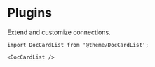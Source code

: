 # Plugins

Extend and customize connections.

```mdx-code-block
import DocCardList from '@theme/DocCardList';

<DocCardList />
```
